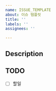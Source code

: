 ```yaml
---
name: ISSUE_TEMPLATE
about: 이슈 템플릿
title: ''
labels: ''
assignees: ''

---
```


## Description

## TODO

- [ ] 할일

